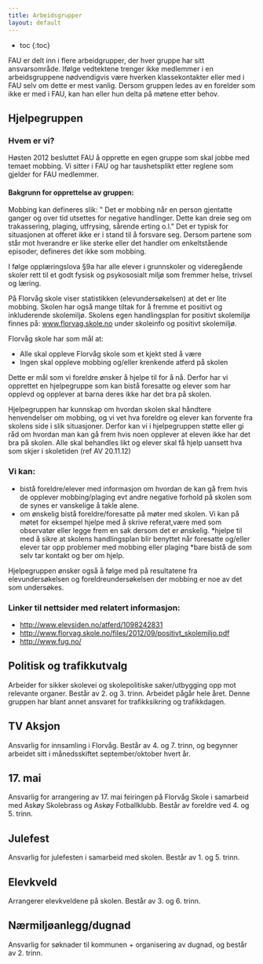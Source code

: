```yaml
---
title: Arbeidsgrupper
layout: default
---
```


* toc
{:toc}

FAU er delt inn i flere arbeidgrupper, der hver gruppe har sitt ansvarsområde. Ifølge vedtektene trenger ikke medlemmer i en arbeidsgruppene nødvendigvis være hverken klassekontakter eller med i FAU selv om dette er mest vanlig. Dersom gruppen ledes av en forelder som ikke er med i FAU, kan han eller hun delta på møtene etter behov.

## Hjelpegruppen

### Hvem er vi?

Høsten 2012 besluttet FAU å opprette en egen gruppe som skal jobbe med temaet mobbing. Vi sitter i FAU og har taushetsplikt etter reglene som gjelder for FAU medlemmer. 

#### Bakgrunn for opprettelse av gruppen:

Mobbing kan defineres slik: " Det er mobbing når en person gjentatte ganger og over tid utsettes for negative handlinger. Dette kan dreie seg om trakassering, plaging, utfrysing, sårende erting o.l."
Det er typisk for situasjonen at offeret ikke er i stand til å forsvare seg. Dersom partene som står mot hverandre er like sterke eller det handler om enkeltstående episoder, defineres det ikke som mobbing. 

I følge opplæringslova §9a har alle elever i grunnskoler og videregående skoler rett til et godt fysisk og psykososialt miljø som fremmer helse, trivsel og læring.
 
På Florvåg skole viser statistikken (elevundersøkelsen) at det er lite mobbing.
Skolen har også mange tiltak for å fremme et positivt og inkluderende skolemiljø. Skolens egen handlingsplan for positivt skolemiljø finnes på: www.florvag.skole.no  under skoleinfo og positivt skolemiljø.   
 
Florvåg skole har som mål at:

* Alle skal oppleve Florvåg skole som et kjekt sted å være 
* Ingen skal oppleve mobbing og/eller krenkende atferd på skolen
 
Dette er mål som vi foreldre ønsker å hjelpe til for å nå. Derfor har vi opprettet en hjelpegruppe som kan bistå foresatte og elever som har opplevd og opplever at barna deres ikke har det bra på skolen.   
 
Hjelpegruppen har kunnskap om hvordan skolen skal håndtere henvendelser om mobbing, og vi vet hva foreldre og elever kan forvente fra skolens side i slik situasjoner. Derfor kan vi i hjelpegruppen støtte eller gi råd om hvordan man kan gå frem hvis noen opplever at eleven ikke har det bra på skolen. Alle skal behandles likt og elever skal få hjelp uansett hva som skjer i skoletiden (ref AV 20.11.12)

### Vi kan:

* bistå foreldre/elever med informasjon om hvordan de kan gå frem hvis de opplever mobbing/plaging evt andre negative forhold på skolen som de synes er vanskelige å takle alene.
* om ønskelig bistå foreldre/foresatte på møter med skolen. Vi kan på møtet for eksempel hjelpe med å skrive referat,være med som observatør eller legge frem en sak dersom det er ønskelig.
*hjelpe til med å sikre at skolens handlingsplan blir benyttet når foresatte og/eller elever tar opp  problemer med mobbing eller plaging
*bare bistå de som selv tar kontakt og ber om hjelp.
 
Hjelpegruppen ønsker også å følge med på resultatene fra elevundersøkelsen og foreldreundersøkelsen der mobbing er noe av det som undersøkes.

### Linker til nettsider med relatert informasjon:

* <http://www.elevsiden.no/atferd/1098242831>
* <http://www.florvag.skole.no/files/2012/09/positivt_skolemiljo.pdf>
* <http://www.fug.no/>


## Politisk og trafikkutvalg

Arbeider for sikker skolevei og skolepolitiske saker/utbygging opp mot relevante organer. Består av 2. og 3. trinn. Arbeidet pågår hele året. Denne gruppen har blant annet ansvaret for trafikksikring og trafikkdagen. 

## TV Aksjon

Ansvarlig for innsamling i Florvåg. Består av 4. og 7. trinn, og begynner arbeidet sitt i månedsskiftet september/oktober hvert år. 

## 17. mai

Ansvarlig for arrangering av 17. mai feiringen på Florvåg Skole i samarbeid med Askøy Skolebrass og Askøy Fotballklubb. Består av foreldre ved 4. og 5. trinn. 

## Julefest

Ansvarlig for julefesten i samarbeid med skolen. Består av 1. og 5. trinn.

## Elevkveld

Arrangerer elevkveldene på skolen. Består av 3. og 6. trinn. 

## Nærmiljøanlegg/dugnad

Ansvarlig for søknader til kommunen + organisering av dugnad, og består av 2. trinn. 